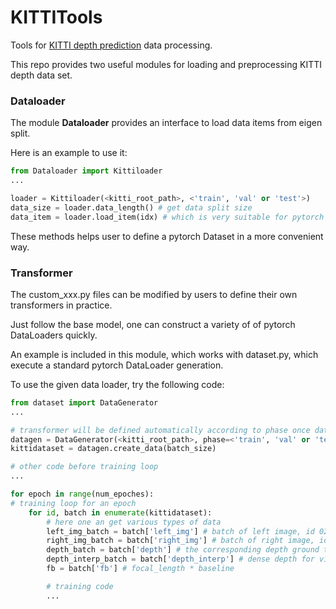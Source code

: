 # KITTITools
Tools for [KITTI depth prediction](http://www.cvlibs.net/datasets/kitti/eval_depth.php?benchmark=depth_prediction) data processing.

This repo provides two useful modules for loading and preprocessing KITTI depth data set.

### Dataloader

The module **Dataloader** provides an interface to load data items from eigen split.

Here is an example to use it:

```python
from Dataloader import Kittiloader
...

loader = Kittiloader(<kitti_root_path>, <'train', 'val' or 'test'>)
data_size = loader.data_length() # get data split size
data_item = loader.load_item(idx) # which is very suitable for pytorch dataloader
```

These methods helps user to define a pytorch Dataset in a more convenient way.

### Transformer

The custom_xxx.py files can be modified by users to define their own transformers in practice.

Just follow the base model, one can construct a variety of of pytorch DataLoaders quickly.

An example is included in this module, which works with dataset.py, which execute a standard pytorch DataLoader generation.

To use the given data loader, try the following code:

```python
from dataset import DataGenerator
...

# transformer will be defined automatically according to phase once datagen instance is created
datagen = DataGenerator(<kitti_root_path>, phase=<'train', 'val' or 'test'>)
kittidataset = datagen.create_data(batch_size)

# other code before training loop
...

for epoch in range(num_epoches):
# training loop for an epoch
    for id, batch in enumerate(kittidataset):
        # here one an get various types of data
        left_img_batch = batch['left_img'] # batch of left image, id 02
        right_img_batch = batch['right_img'] # batch of right image, id 03
        depth_batch = batch['depth'] # the corresponding depth ground truth of given id
        depth_interp_batch = batch['depth_interp'] # dense depth for visualization
        fb = batch['fb'] # focal_length * baseline

        # training code
        ...
```
